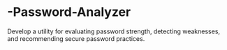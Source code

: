 # -Password-Analyzer
Develop a utility for evaluating password strength, detecting weaknesses, and recommending secure password practices.
